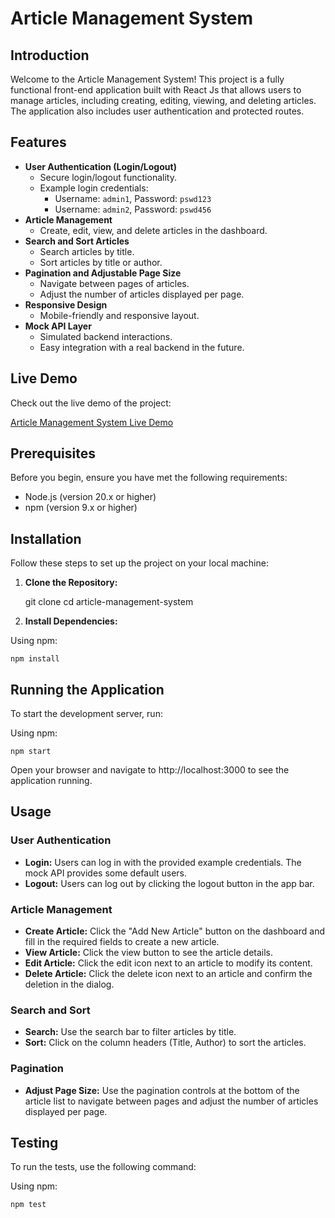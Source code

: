 # Article Management System

## Introduction

Welcome to the Article Management System! This project is a fully functional front-end application built with React Js that allows users to manage articles, including creating, editing, viewing, and deleting articles. The application also includes user authentication and protected routes.

## Features

- **User Authentication (Login/Logout)**
  - Secure login/logout functionality.
  - Example login credentials:
    - Username: `admin1`, Password: `pswd123`
    - Username: `admin2`, Password: `pswd456`
- **Article Management**
  - Create, edit, view, and delete articles in the dashboard.
- **Search and Sort Articles**
  - Search articles by title.
  - Sort articles by title or author.
- **Pagination and Adjustable Page Size**
  - Navigate between pages of articles.
  - Adjust the number of articles displayed per page.
- **Responsive Design**
  - Mobile-friendly and responsive layout.
- **Mock API Layer**
  - Simulated backend interactions.
  - Easy integration with a real backend in the future.

## Live Demo

Check out the live demo of the project:

[Article Management System Live Demo](article-management-system-htfp5i4f0-maythuras-projects.vercel.app)

## Prerequisites

Before you begin, ensure you have met the following requirements:

- Node.js (version 20.x or higher)
- npm (version 9.x or higher)

## Installation

Follow these steps to set up the project on your local machine:

1. **Clone the Repository:**

    git clone
    cd article-management-system

2. **Install Dependencies:**

Using npm:

    npm install

## Running the Application

To start the development server, run:

Using npm:

    npm start

Open your browser and navigate to http://localhost:3000 to see the application running.

## Usage
### User Authentication

- **Login:** Users can log in with the provided example credentials. The mock API provides some default users.
- **Logout:** Users can log out by clicking the logout button in the app bar.

### Article Management

- **Create Article:** Click the "Add New Article" button on the dashboard and fill in the required fields to create a new article.
- **View Article:** Click the view button to see the article details.
- **Edit Article:** Click the edit icon next to an article to modify its content.
- **Delete Article:** Click the delete icon next to an article and confirm the deletion in the dialog.

### Search and Sort

- **Search:** Use the search bar to filter articles by title.
- **Sort:** Click on the column headers (Title, Author) to sort the articles.

### Pagination

- **Adjust Page Size:** Use the pagination controls at the bottom of the article list to navigate between pages and adjust the number of articles displayed per page.

## Testing

To run the tests, use the following command:

Using npm:

    npm test